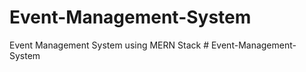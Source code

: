 # Event-Management-System
Event Management System using MERN Stack
#   E v e n t - M a n a g e m e n t - S y s t e m  
 